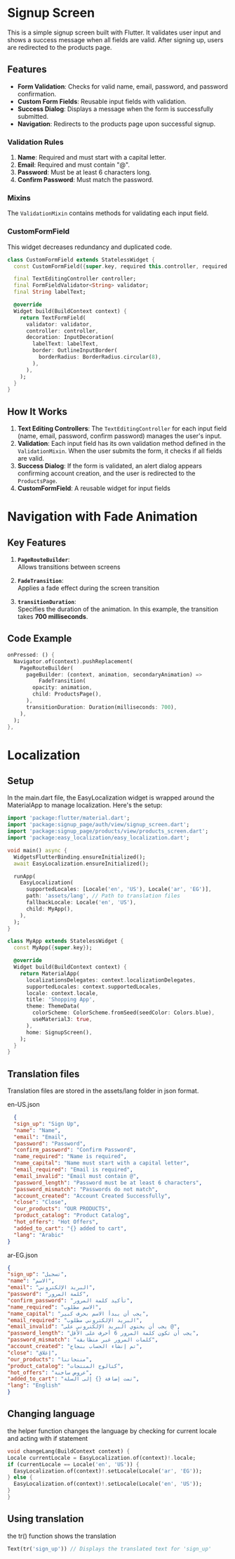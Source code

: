 # Signup Screen

This is a simple signup screen built with Flutter. It validates user input and shows a success message when all fields are valid. After signing up, users are redirected to the products page.

## Features

- **Form Validation**: Checks for valid name, email, password, and password confirmation.
- **Custom Form Fields**: Reusable input fields with validation.
- **Success Dialog**: Displays a message when the form is successfully submitted.
- **Navigation**: Redirects to the products page upon successful signup.


### Validation Rules

1. **Name**: Required and must start with a capital letter.
2. **Email**: Required and must contain "@".
3. **Password**: Must be at least 6 characters long.
4. **Confirm Password**: Must match the password.


### Mixins

The `ValidationMixin` contains methods for validating each input field.

### CustomFormField

This widget decreases redundancy and duplicated code.

```dart
class CustomFormField extends StatelessWidget {
  const CustomFormField({super.key, required this.controller, required this.validator, required this.labelText});

  final TextEditingController controller;
  final FormFieldValidator<String> validator;
  final String labelText;

  @override
  Widget build(BuildContext context) {
    return TextFormField(
      validator: validator,
      controller: controller,
      decoration: InputDecoration(
        labelText: labelText,
        border: OutlineInputBorder(
          borderRadius: BorderRadius.circular(8),
        ),
      ),
    );
  }
}
```

## How It Works

1. **Text Editing Controllers**: The `TextEditingController` for each input field (name, email, password, confirm password) manages the user's input.
2. **Validation**: Each input field has its own validation method defined in the `ValidationMixin`. When the user submits the form, it checks if all fields are valid.
3. **Success Dialog**: If the form is validated, an alert dialog appears confirming account creation, and the user is redirected to the `ProductsPage`.
4. **CustomFormField**: A reusable widget for input fields

# Navigation with Fade Animation


## Key Features


1. **`PageRouteBuilder`**:  
   Allows transitions between screens

2. **`FadeTransition`**:  
   Applies a fade effect during the screen transition

3. **`transitionDuration`**:  
   Specifies the duration of the animation. In this example, the transition takes **700 milliseconds**.

## Code Example

```dart
onPressed: () {
  Navigator.of(context).pushReplacement(
    PageRouteBuilder(
      pageBuilder: (context, animation, secondaryAnimation) =>
          FadeTransition(
        opacity: animation,
        child: ProductsPage(),
      ),
      transitionDuration: Duration(milliseconds: 700),
    ),
  );
},
```
# Localization 
## Setup
  In the main.dart file, the EasyLocalization widget is wrapped around the MaterialApp to manage localization. Here's the setup:

  ```dart
  import 'package:flutter/material.dart';
  import 'package:signup_page/auth/view/signup_screen.dart';
  import 'package:signup_page/products/view/products_screen.dart';
  import 'package:easy_localization/easy_localization.dart';

  void main() async {
    WidgetsFlutterBinding.ensureInitialized();
    await EasyLocalization.ensureInitialized();

    runApp(
      EasyLocalization(
        supportedLocales: [Locale('en', 'US'), Locale('ar', 'EG')],
        path: 'assets/lang', // Path to translation files
        fallbackLocale: Locale('en', 'US'),
        child: MyApp(),
      ),
    );
  }

  class MyApp extends StatelessWidget {
    const MyApp({super.key});

    @override
    Widget build(BuildContext context) {
      return MaterialApp(
        localizationsDelegates: context.localizationDelegates,
        supportedLocales: context.supportedLocales,
        locale: context.locale,
        title: 'Shopping App',
        theme: ThemeData(
          colorScheme: ColorScheme.fromSeed(seedColor: Colors.blue),
          useMaterial3: true,
        ),
        home: SignupScreen(),
      );
    }
  }

  ```

  ## Translation files
  Translation files are stored in the assets/lang folder in json format.

  en-US.json
  ```json
    {
    "sign_up": "Sign Up",
    "name": "Name",
    "email": "Email",
    "password": "Password",
    "confirm_password": "Confirm Password",
    "name_required": "Name is required",
    "name_capital": "Name must start with a capital letter",
    "email_required": "Email is required",
    "email_invalid": "Email must contain @",
    "password_length": "Password must be at least 6 characters",
    "password_mismatch": "Passwords do not match",
    "account_created": "Account Created Successfully",
    "close": "Close",
    "our_products": "OUR PRODUCTS",
    "product_catalog": "Product Catalog",
    "hot_offers": "Hot Offers",
    "added_to_cart": "{} added to cart",
    "lang": "Arabic"
  }

  ```

  ar-EG.json
  ```json
  {
  "sign_up": "تسجيل",
  "name": "الاسم",
  "email": "البريد الإلكتروني",
  "password": "كلمة المرور",
  "confirm_password": "تأكيد كلمة المرور",
  "name_required": "الاسم مطلوب",
  "name_capital": "يجب أن يبدأ الاسم بحرف كبير",
  "email_required": "البريد الإلكتروني مطلوب",
  "email_invalid": "يجب أن يحتوي البريد الإلكتروني على @",
  "password_length": "يجب أن تكون كلمة المرور 6 أحرف على الأقل",
  "password_mismatch": "كلمات المرور غير متطابقة",
  "account_created": "تم إنشاء الحساب بنجاح",
  "close": "إغلاق",
  "our_products": "منتجاتنا",
  "product_catalog": "كتالوج المنتجات",
  "hot_offers": "عروض ساخنة",
  "added_to_cart": "تمت إضافة {} إلى السلة",
  "lang": "English"
}

  ```

  ## Changing language
  the helper function changes the language by checking for current locale and acting with if statement

  ```dart
  void changeLang(BuildContext context) {
  Locale currentLocale = EasyLocalization.of(context)!.locale;
  if (currentLocale == Locale('en', 'US')) {
    EasyLocalization.of(context)!.setLocale(Locale('ar', 'EG'));
  } else {
    EasyLocalization.of(context)!.setLocale(Locale('en', 'US'));
  }
}
```

## Using translation
the tr() function shows the translation
```dart
Text(tr('sign_up')) // Displays the translated text for 'sign_up'
```
